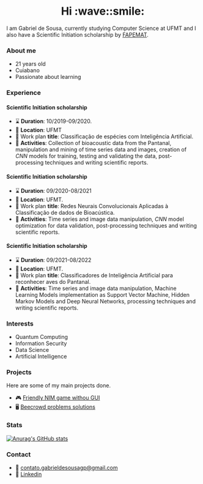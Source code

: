<h1 align="center"> Hi :wave::smile: </h1>

I am Gabriel de Sousa, currently studying Computer Science at UFMT and I also have a Scientific Initiation scholarship by [FAPEMAT](http://www.fapemat.mt.gov.br/).
### About me
* 21 years old
* Cuiabano
* Passionate about learning

### Experience
#### Scientific Initiation scholarship
- :hourglass: __Duration__: 10/2019-09/2020.
- :briefcase: __Location__: UFMT
- :memo: Work plan __title__: Classificação de espécies com Inteligência Artificial.
- :pushpin: __Activities__: Collection of bioacoustic data from the Pantanal, manipulation and mining of time series data and images, creation of _CNN_ models for training, testing and validating the data, post-processing techniques and writing scientific reports.

#### Scientific Initiation scholarship
- :hourglass: __Duration__: 09/2020-08/2021
- :briefcase: __Location__: UFMT.
- :memo: Work plan __title__: Redes Neurais Convolucionais Aplicadas à Classificação de dados de Bioacústica.
- :pushpin: __Activities__: Time series and image data manipulation,  _CNN_ model optimization for data validation, post-processing techniques and writing scientific reports.

#### Scientific Initiation scholarship
- :hourglass: __Duration__: 09/2021-08/2022
- :briefcase: __Location__: UFMT.
- :memo: Work plan __title__: Classificadores de Inteligência Artificial para reconhecer aves do Pantanal.
- :pushpin: __Activities__: Time series and image data manipulation, Machine Learning Models implementation as Support Vector Machine, Hidden Markov Models and Deep Neural Networks, processing techniques and writing scientific reports.

### Interests
* Quantum Computing
* Information Security
* Data Science
* Artificial Intelligence

### Projects
Here are some of my main projects done.
- :video_game: [Friendly NIM game withou GUI](https://github.com/SousaPedroso/JogoDoNim)
- :desktop_computer: [Beecrowd problems solutions](https://github.com/SousaPedroso/URI_Online_Judge_Solutions)

### Stats
[![Anurag's GitHub stats](https://github-readme-stats.vercel.app/api?username=SousaPedroso)](https://github.com/anuraghazra/github-readme-stats)

### Contact
* :email: contato.gabrieldesousagp@gmail.com
* :link: [Linkedin](https://www.linkedin.com/in/gabriel-de-sousa-gomes-pedroso-3b358219b/)

